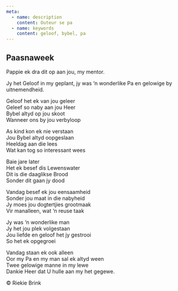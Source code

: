```yaml
---
meta:
  - name: description
    content: Outeur se pa
  - name: keywords
    content: geloof, bybel, pa
---
```

## Paasnaweek

Pappie ek dra dit op aan jou, my mentor.  

Jy het Geloof in my geplant, jy was ‘n wonderlike Pa en gelowige by uitnemendheid.  

Geloof het ek van jou geleer  
Geleef so naby aan jou Heer  
Bybel altyd op jou skoot  
Wanneer ons by jou verbyloop  

As kind kon ek nie verstaan  
Jou Bybel altyd oopgeslaan  
Heeldag aan die lees  
Wat kan tog so interessant wees  

Baie jare later  
Het ek besef dis Lewenswater  
Dit is die daaglikse Brood  
Sonder dit gaan jy dood  

Vandag besef ek jou eensaamheid  
Sonder jou maat in die nabyheid  
Jy moes jou dogtertjies grootmaak  
Vir manalleen, wat ‘n reuse taak  

Jy was ‘n wonderlike man  
Jy het jou plek volgestaan  
Jou liefde en geloof het jy gestrooi  
So het ek opgegroei  

Vandag staan ek ook alleen  
Oor my Pa en my man sal ek altyd ween  
Twee gelowige manne in my lewe  
Dankie Heer dat U hulle aan my het gegewe.  

&copy; Riekie Brink
